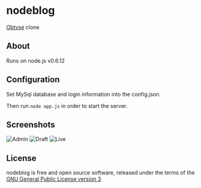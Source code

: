 nodeblog
========
[Obtvse](http://github.com/NateW/obtvse) clone

## About
Runs on node.js v0.6.12

## Configuration
Set MySql database and login information into the config.json.

Then run `node app.js` in order to start the server.


## Screenshots
![Admin](http://i.imgur.com/hfnm9.png)
![Draft](http://i.imgur.com/x4lXL.png)
![Live](http://i.imgur.com/wbVJN.png)

## License
nodeblog is free and open source software, released under the terms of the [GNU General Public License version 3](http://www.gnu.org/licenses/gpl.html)
